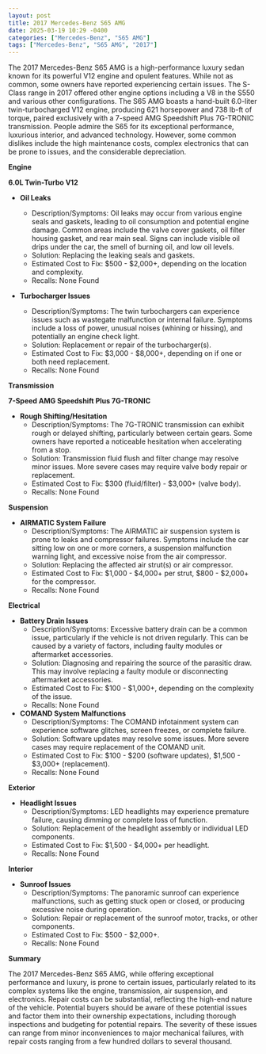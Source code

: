 ```yaml
---
layout: post
title: 2017 Mercedes-Benz S65 AMG
date: 2025-03-19 10:29 -0400
categories: ["Mercedes-Benz", "S65 AMG"]
tags: ["Mercedes-Benz", "S65 AMG", "2017"]
---
```

The 2017 Mercedes-Benz S65 AMG is a high-performance luxury sedan known for its powerful V12 engine and opulent features. While not as common, some owners have reported experiencing certain issues. The S-Class range in 2017 offered other engine options including a V8 in the S550 and various other configurations. The S65 AMG boasts a hand-built 6.0-liter twin-turbocharged V12 engine, producing 621 horsepower and 738 lb-ft of torque, paired exclusively with a 7-speed AMG Speedshift Plus 7G-TRONIC transmission. People admire the S65 for its exceptional performance, luxurious interior, and advanced technology. However, some common dislikes include the high maintenance costs, complex electronics that can be prone to issues, and the considerable depreciation.

**Engine**

**6.0L Twin-Turbo V12**

*   **Oil Leaks**
    *   Description/Symptoms: Oil leaks may occur from various engine seals and gaskets, leading to oil consumption and potential engine damage. Common areas include the valve cover gaskets, oil filter housing gasket, and rear main seal. Signs can include visible oil drips under the car, the smell of burning oil, and low oil levels.
    *   Solution: Replacing the leaking seals and gaskets.
    *   Estimated Cost to Fix: $500 - $2,000+, depending on the location and complexity.
    *   Recalls: None Found

*   **Turbocharger Issues**
    *   Description/Symptoms: The twin turbochargers can experience issues such as wastegate malfunction or internal failure. Symptoms include a loss of power, unusual noises (whining or hissing), and potentially an engine check light.
    *   Solution: Replacement or repair of the turbocharger(s).
    *   Estimated Cost to Fix: $3,000 - $8,000+, depending on if one or both need replacement.
    *   Recalls: None Found

**Transmission**

**7-Speed AMG Speedshift Plus 7G-TRONIC**

*   **Rough Shifting/Hesitation**
    *   Description/Symptoms: The 7G-TRONIC transmission can exhibit rough or delayed shifting, particularly between certain gears. Some owners have reported a noticeable hesitation when accelerating from a stop.
    *   Solution: Transmission fluid flush and filter change may resolve minor issues. More severe cases may require valve body repair or replacement.
    *   Estimated Cost to Fix: $300 (fluid/filter) - $3,000+ (valve body).
    *   Recalls: None Found

**Suspension**

*   **AIRMATIC System Failure**
    *   Description/Symptoms: The AIRMATIC air suspension system is prone to leaks and compressor failures. Symptoms include the car sitting low on one or more corners, a suspension malfunction warning light, and excessive noise from the air compressor.
    *   Solution: Replacing the affected air strut(s) or air compressor.
    *   Estimated Cost to Fix: $1,000 - $4,000+ per strut, $800 - $2,000+ for the compressor.
    *   Recalls: None Found

**Electrical**

*   **Battery Drain Issues**
    *   Description/Symptoms: Excessive battery drain can be a common issue, particularly if the vehicle is not driven regularly. This can be caused by a variety of factors, including faulty modules or aftermarket accessories.
    *   Solution: Diagnosing and repairing the source of the parasitic draw. This may involve replacing a faulty module or disconnecting aftermarket accessories.
    *   Estimated Cost to Fix: $100 - $1,000+, depending on the complexity of the issue.
    *   Recalls: None Found
*   **COMAND System Malfunctions**
    *   Description/Symptoms: The COMAND infotainment system can experience software glitches, screen freezes, or complete failure.
    *   Solution: Software updates may resolve some issues. More severe cases may require replacement of the COMAND unit.
    *   Estimated Cost to Fix: $100 - $200 (software updates), $1,500 - $3,000+ (replacement).
    *   Recalls: None Found

**Exterior**

*   **Headlight Issues**
    *   Description/Symptoms: LED headlights may experience premature failure, causing dimming or complete loss of function.
    *   Solution: Replacement of the headlight assembly or individual LED components.
    *   Estimated Cost to Fix: $1,500 - $4,000+ per headlight.
    *   Recalls: None Found

**Interior**

*   **Sunroof Issues**
    *   Description/Symptoms: The panoramic sunroof can experience malfunctions, such as getting stuck open or closed, or producing excessive noise during operation.
    *   Solution: Repair or replacement of the sunroof motor, tracks, or other components.
    *   Estimated Cost to Fix: $500 - $2,000+.
    *   Recalls: None Found

**Summary**

The 2017 Mercedes-Benz S65 AMG, while offering exceptional performance and luxury, is prone to certain issues, particularly related to its complex systems like the engine, transmission, air suspension, and electronics. Repair costs can be substantial, reflecting the high-end nature of the vehicle. Potential buyers should be aware of these potential issues and factor them into their ownership expectations, including thorough inspections and budgeting for potential repairs. The severity of these issues can range from minor inconveniences to major mechanical failures, with repair costs ranging from a few hundred dollars to several thousand.

